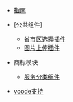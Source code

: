 - [指南](zh-cn/guide)
- [公共组件]

  - [省市区选择插件](zh-cn/citypicker.md)
  - [图片上传插件](zh-cn/uploader.md)

- 商标模块

  - [服务分类组件](/)
  
- [vcode支持](zh-cn/vscode-markdown)
